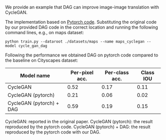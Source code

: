 We provide an example that DAG can improve image-image translation with CycleGAN.

The implementation based on [Pytorch code](https://github.com/junyanz/pytorch-CycleGAN-and-pix2pix). Substituting the original code by our provided DAG code in the correct location and running the following command lines, e.g., on maps dataset:

```
python train.py --dataroot ./datasets/maps --name maps_cyclegan --model cycle_gan_dag
```
Following the performance we obtained DAG on pytorch code compared to the baseline on Cityscapes dataset:

| Model name                               | Per-pixel  acc.   | Per-class  acc.  | Class  IOU |
| -----------------------------------------| ------------------| ---------------- | ---------- |
| CycleGAN                                 | 0.52              | 0.17             | 0.11       |
| CycleGAN (pytorch)                       | 0.21              | 0.06             | 0.02       |
| CycleGAN (pytorch) + DAG                 | 0.59              | 0.19             | 0.15       |

CycleGAN: reported in the original paper.
CycleGAN (pytorch): the result reproduced by the pytorch code.
CycleGAN (pytorch) + DAG: the result reproduced by the pytorch code with our DAG.


